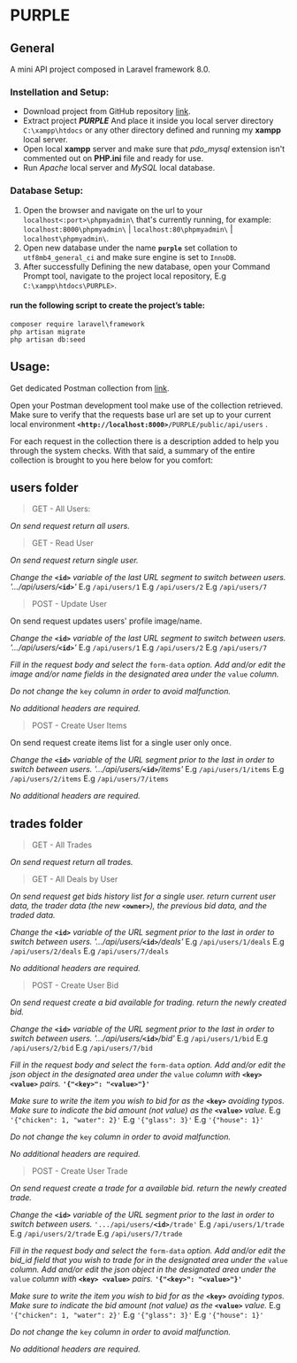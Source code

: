 # PURPLE

## General

A mini API project composed in Laravel framework 8.0. 

### Instellation and Setup:

-   Download project from GitHub repository [link](foo).
-   Extract project  **_PURPLE_**  And place it inside you local server directory  `C:\xampp\htdocs`  or any other directory defined and running my  **xampp**  local server.
-   Open local  **xampp**  server and make sure that  _pdo_mysql_  extension isn't commented out on  **PHP.ini**  file and ready for use.
-   Run  _Apache_  local server and  _MySQL_  local database.

### Database Setup:
1.  Open the browser and navigate on the url to your  `localhost<:port>\phpmyadmin\`  that's currently running, for example:  `localhost:8000\phpmyadmin\`  |  `localhost:80\phpmyadmin\`  |  `localhost\phpmyadmin\`.
2.  Open new database under the name  **`purple`**  set collation to  `utf8mb4_general_ci`  and make sure engine is set to `InnoDB`.
3.  After successfully Defining the new database, open your Command Prompt tool, navigate to the project local repository, E.g `C:\xampp\htdocs\PURPLE>`.

#### run the following script to create the project’s table: 
	composer require laravel\framework
	php artisan migrate
	php artisan db:seed

## Usage:

Get dedicated Postman collection from [link](https://www.getpostman.com/collections/4db60d44b10771332af9).

Open your Postman development tool make use of the collection retrieved. Make sure to verify that the requests base url are set up to your current local environment **`<http://localhost:8000>`**`/PURPLE/public/api/users` .

For each request in the collection there is a description added to help you through the system checks. With that said, a summary  of the entire collection is brought to you here below for you comfort:

## users  folder

> GET - All Users: 	

_On send request return all users._

> GET - Read User

_On send request return single user._

_Change the_ **`<id>`** _variable of the last URL segment to switch between users._ _'.../api/users/_**`<id>`**_'_
E.g `/api/users/1`
E.g `/api/users/2`
E.g `/api/users/7`

> POST - Update User

On send request updates users' profile image/name.

_Change the_ **`<id>`** _variable of the last URL segment to switch between users._ _'.../api/users/_**`<id>`**_'_
E.g `/api/users/1`
E.g `/api/users/2`
E.g `/api/users/7`

_Fill in the request body and select the_ `form-data` _option._ 
_Add and/or edit the image and/or name fields in the designated area under the_ `value` _column._

_Do not change the_ `key` _column in order to avoid malfunction._

_No additional headers are required._

> POST - Create User Items

On send request create items list for a single user only once.

_Change the_ **`<id>`** _variable of the URL segment prior to the last in order to switch between users. '.../api/users/_**`<id>`**_/items'_
E.g `/api/users/1/items`
E.g `/api/users/2/items`
E.g `/api/users/7/items`

_No additional headers are required._

## trades folder

> GET - All Trades

_On send request return all trades._

> GET - All Deals by User

_On send request get bids history list for a single user. return current user data, the trader data (the new_ **`<owner>`**_), the previous bid data, and the traded data._ 

_Change the_ **`<id>`** _variable of the URL segment prior to the last in order to switch between users. '.../api/users/_**`<id>`**_/deals'_
E.g `/api/users/1/deals`
E.g `/api/users/2/deals`
E.g `/api/users/7/deals`

_No additional headers are required._

> POST - Create User Bid

_On send request create a bid available for trading. return the newly created bid._

_Change the_ **`<id>`** _variable of the URL segment prior to the last in order to switch between users. '.../api/users/_**`<id>`**_/bid'_
E.g `/api/users/1/bid`
E.g `/api/users/2/bid`
E.g `/api/users/7/bid`

_Fill in the request body and select the_ `form-data` _option._ 
_Add and/or edit the json object in the designated area under the_ `value` _column with_ **`<key> <value>`** _pairs._ **`'{"<key>": "<value>"}'`**

_Make sure to write the item you wish to bid for as the_ **`<key>`** _avoiding typos._
_Make sure to indicate the bid amount (not value) as the_ **`<value>`** _value._
E.g `'{"chicken": 1, "water": 2}'`
E.g `'{"glass": 3}'`
E.g `'{"house": 1}'`

_Do not change the_ `key` _column in order to avoid malfunction._

_No additional headers are required._

> POST - Create User Trade

_On send request create a trade for a available bid. return the newly created trade._

_Change the_ **`<id>`** _variable of the URL segment prior to the last in order to switch between users._ `'.../api/users/`**`<id>`**`/trade'`
E.g `/api/users/1/trade`
E.g `/api/users/2/trade`
E.g `/api/users/7/trade`

_Fill in the request body and select the_ `form-data` _option.
Add and/or edit the bid_id field that you wish to trade for in the designated area under the_ `value` _column.
Add and/or edit the json object in the designated area under the_ `value` _column with_ **`<key> <value>`** _pairs._ **`'{"<key>": "<value>"}'`**

_Make sure to write the item you wish to bid for as the_ **`<key>`** _avoiding typos.
Make sure to indicate the bid amount (not value) as the_ **`<value>`** _value._
E.g `'{"chicken": 1, "water": 2}'`
E.g `'{"glass": 3}'`
E.g `'{"house": 1}'`

_Do not change the_ `key` _column in order to avoid malfunction._

_No additional headers are required._
